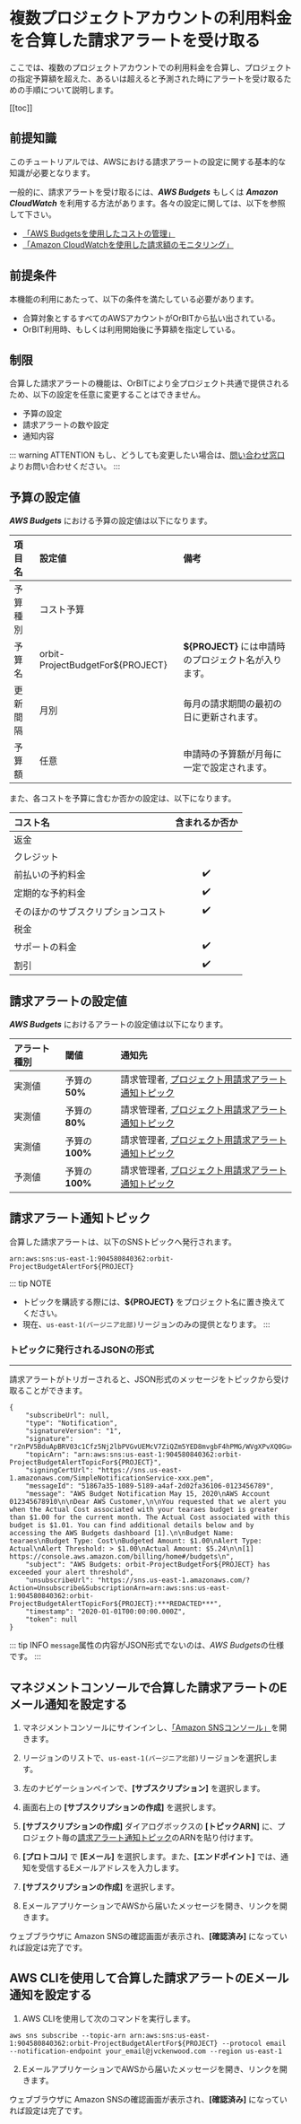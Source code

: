 # 複数プロジェクトアカウントの利用料金を合算した請求アラートを受け取る

ここでは、複数のプロジェクトアカウントでの利用料金を合算し、プロジェクトの指定予算額を超えた、あるいは超えると予測された時にアラートを受け取るための手順について説明します。

[[toc]]

## 前提知識
このチュートリアルでは、AWSにおける請求アラートの設定に関する基本的な知識が必要となります。

一般的に、請求アラートを受け取るには、***AWS Budgets*** もしくは ***Amazon CloudWatch*** を利用する方法があります。各々の設定に関しては、以下を参照して下さい。
- [「AWS Budgetsを使用したコストの管理」](https://docs.aws.amazon.com/ja_jp/awsaccountbilling/latest/aboutv2/budgets-managing-costs.html)
- [「Amazon CloudWatchを使用した請求額のモニタリング」](https://docs.aws.amazon.com/ja_jp/AmazonCloudWatch/latest/monitoring/monitor_estimated_charges_with_cloudwatch.html)

## 前提条件
本機能の利用にあたって、以下の条件を満たしている必要があります。

- 合算対象とするすべてのAWSアカウントがOrBITから払い出されている。
- OrBIT利用時、もしくは利用開始後に予算額を指定している。

## 制限
合算した請求アラートの機能は、OrBITにより全プロジェクト共通で提供されるため、以下の設定を任意に変更することはできません。
- 予算の設定
- 請求アラートの数や設定
- 通知内容

::: warning ATTENTION
もし、どうしても変更したい場合は、[問い合わせ窓口](/support/contact.html)よりお問い合わせください。
:::

## 予算の設定値
***AWS Budgets*** における予算の設定値は以下になります。

| 項目名 | 設定値 | 備考 |
| :--- | :--- | :--- |
| 予算種別 | コスト予算 | | 
| 予算名 | orbit-ProjectBudgetFor${PROJECT} | **${PROJECT}** には申請時のプロジェクト名が入ります。 |
| 更新間隔 | 月別 | 毎月の請求期間の最初の日に更新されます。 |
| 予算額 | 任意 | 申請時の予算額が月毎に一定で設定されます。 |

また、各コストを予算に含むか否かの設定は、以下になります。

| コスト名 | 含まれるか否か |
| :--- | :---: |
| 返金 |  | 
| クレジット |  |
| 前払いの予約料金 | :heavy_check_mark: |
| 定期的な予約料金 | :heavy_check_mark: |
| そのほかのサブスクリプションコスト | :heavy_check_mark: |
| 税金 | |
| サポートの料金 | :heavy_check_mark: |
| 割引 | :heavy_check_mark: |

## 請求アラートの設定値
***AWS Budgets*** におけるアラートの設定値は以下になります。

| アラート種別 | 閾値 | 通知先 |
| :--- | :--- | :--- |
| 実測値 | 予算の**50%** | 請求管理者, [プロジェクト用請求アラート通知トピック](#請求アラート通知トピック) |
| 実測値 | 予算の**80%** | 請求管理者, [プロジェクト用請求アラート通知トピック](#請求アラート通知トピック) |
| 実測値 | 予算の**100%** | 請求管理者, [プロジェクト用請求アラート通知トピック](#請求アラート通知トピック) |
| 予測値 | 予算の**100%** | 請求管理者, [プロジェクト用請求アラート通知トピック](#請求アラート通知トピック) |

## 請求アラート通知トピック
合算した請求アラートは、以下のSNSトピックへ発行されます。
```
arn:aws:sns:us-east-1:904580840362:orbit-ProjectBudgetAlertFor${PROJECT}
```
::: tip NOTE
- トピックを購読する際には、**${PROJECT}** をプロジェクト名に置き換えてください。
- 現在、`us-east-1(バージニア北部)`リージョンのみの提供となります。
:::

### トピックに発行されるJSONの形式
---
請求アラートがトリガーされると、JSON形式のメッセージをトピックから受け取ることができます。
``` js{9}
{
    "subscribeUrl": null,
    "type": "Notification",
    "signatureVersion": "1",
    "signature": "r2nPV5BduApBRV03c1Cfz5Nj2lbPVGvUEMcV7ZiQZm5YED8mvgbF4hPMG/WVgXPvXQ0Gu==",
    "topicArn": "arn:aws:sns:us-east-1:904580840362:orbit-ProjectBudgetAlertTopicFor${PROJECT}",
    "signingCertUrl": "https://sns.us-east-1.amazonaws.com/SimpleNotificationService-xxx.pem",
    "messageId": "51867a35-1089-5189-a4af-2d02fa36106-0123456789",
    "message": "AWS Budget Notification May 15, 2020\nAWS Account 012345678910\n\nDear AWS Customer,\n\nYou requested that we alert you when the Actual Cost associated with your tearaes budget is greater than $1.00 for the current month. The Actual Cost associated with this budget is $1.01. You can find additional details below and by accessing the AWS Budgets dashboard [1].\n\nBudget Name: tearaes\nBudget Type: Cost\nBudgeted Amount: $1.00\nAlert Type: Actual\nAlert Threshold: > $1.00\nActual Amount: $5.24\n\n[1] https://console.aws.amazon.com/billing/home#/budgets\n",
    "subject": "AWS Budgets: orbit-ProjectBudgetFor${PROJECT} has exceeded your alert threshold",
    "unsubscribeUrl": "https://sns.us-east-1.amazonaws.com/?Action=Unsubscribe&SubscriptionArn=arn:aws:sns:us-east-1:904580840362:orbit-ProjectBudgetAlertTopicFor${PROJECT}:***REDACTED***",
    "timestamp": "2020-01-01T00:00:00.000Z",
    "token": null
}
```

::: tip INFO
`message`属性の内容がJSON形式でないのは、*AWS Budgets*の仕様です。
:::

## マネジメントコンソールで合算した請求アラートのEメール通知を設定する

1. マネジメントコンソールにサインインし、[「Amazon SNSコンソール」](https://console.aws.amazon.com/sns/v3/home)を開きます。

2. リージョンのリストで、`us-east-1(バージニア北部)`リージョンを選択します。

3. 左のナビゲーションペインで、**[サブスクリプション]** を選択します。

4. 画面右上の **[サブスクリプションの作成]** を選択します。

5. **[サブスクリプションの作成]** ダイアログボックスの **[トピックARN]** に、プロジェクト毎の[請求アラート通知トピック](#請求アラート通知トピック)のARNを貼り付けます。

6. **[プロトコル]** で **[Eメール]** を選択します。また、**[エンドポイント]** では、通知を受信するEメールアドレスを入力します。

7. **[サブスクリプションの作成]** を選択します。

8. EメールアプリケーションでAWSから届いたメッセージを開き、リンクを開きます。

ウェブブラウザに Amazon SNSの確認画面が表示され、**[確認済み]** になっていれば設定は完了です。

## AWS CLIを使用して合算した請求アラートのEメール通知を設定する

1. AWS CLIを使用して次のコマンドを実行します。

```
aws sns subscribe --topic-arn arn:aws:sns:us-east-1:904580840362:orbit-ProjectBudgetAlertFor${PROJECT} --protocol email --notification-endpoint your_email@jvckenwood.com --region us-east-1
```

2. EメールアプリケーションでAWSから届いたメッセージを開き、リンクを開きます。

ウェブブラウザに Amazon SNSの確認画面が表示され、**[確認済み]** になっていれば設定は完了です。

